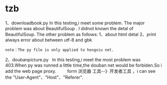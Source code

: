# tzb
  1、downloadbook.py
    In this testing,i meet some problem. The major problem was about BeautifulSoup .  I didnot known the detal of BeautifulSoup.
    The other problem as follows:
    1、about html detal
    2、print always error about between utf-8 and gbk
  
    note：The py file is only applied to hongxiu net.
 2、doubanpicture.py
    In this testing,i meet the most problem was 403.When py was runned a little time,the douban net would be forbiden.So i add the web page proxy.
          form 浏览器 工具--》开发者工具 ，i can see the "User-Agent"、"Host"、"Referer".

